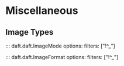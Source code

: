 # Miscellaneous

## Image Types

::: daft.daft.ImageMode
    options:
        filters: ["!^_"]

::: daft.daft.ImageFormat
    options:
        filters: ["!^_"]

<!-- fix: how come there's no source? -->
